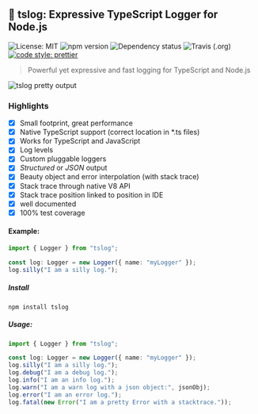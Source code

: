 ## 📝 tslog: Expressive TypeScript Logger for Node.js


![License: MIT](https://img.shields.io/npm/l/tslog?logo=tslog&style=flat-square)
![npm version](https://img.shields.io/npm/v/tslog?color=76c800&logoColor=76c800&style=flat-square)
![Dependency status](https://img.shields.io/david/fullstack-build/tslog?style=flat-square)
![Travis (.org)](https://img.shields.io/travis/fullstack-build/tslog?style=flat-square)
[![code style: prettier](https://img.shields.io/badge/code_style-prettier-ff69b4.svg?style=flat-square)](https://github.com/prettier/prettier)

> Powerful yet expressive and fast logging for TypeScript and Node.js 

![tslog pretty output](https://raw.githubusercontent.com/fullstack-build/tslog/master/docs/assets/tslog_pretty_output.png "tslog pretty output")

### Highlights
- [x] Small footprint, great performance
- [x] Native TypeScript support (correct location in *.ts files)
- [x] Works for TypeScript and JavaScript
- [x] Log levels
- [x] Custom pluggable loggers
- [x] _Structured_ or _JSON_ output
- [x] Beauty object and error interpolation (with stack trace)
- [x] Stack trace through native V8 API
- [x] Stack trace position linked to position in IDE
- [x] well documented
- [x] 100% test coverage

#### Example: 
```ts
import { Logger } from "tslog";

const log: Logger = new Logger({ name: "myLogger" });
log.silly("I am a silly log.");
```

##### Install 
```
npm install tslog
```

##### Usage:

```ts
import { Logger } from "tslog";

const log: Logger = new Logger({ name: "myLogger" });
log.silly("I am a silly log.");
log.debug("I am a debug log.");
log.info("I am an info log.");
log.warn("I am a warn log with a json object:", jsonObj);
log.error("I am an error log.");
log.fatal(new Error("I am a pretty Error with a stacktrace."));
```
